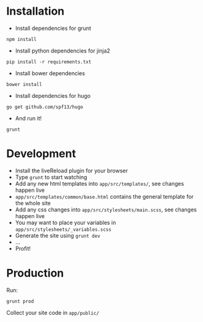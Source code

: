 Installation
============

* Install dependencies for grunt

```
npm install
```

* Install python dependencies for jinja2

```
pip install -r requirements.txt
```

* Install bower dependencies

```
bower install
```

* Install dependencies for hugo

```
go get github.com/spf13/hugo
```

* And run it!

```
grunt
```



Development
==========

* Install the liveReload plugin for your browser
* Type `grunt` to start watching
* Add any new html templates into `app/src/templates/`, see changes happen live
* `app/src/templates/common/base.html` contains the general template for the whole site
* Add any css changes into `app/src/stylesheets/main.scss`, see changes happen live
* You may want to place your variables in `app/src/stylesheets/_variables.scss`
* Generate the site using `grunt dev`
* ...
* Profit!


Production
==========

Run:

```
grunt prod
```

Collect your site code in `app/public/`

